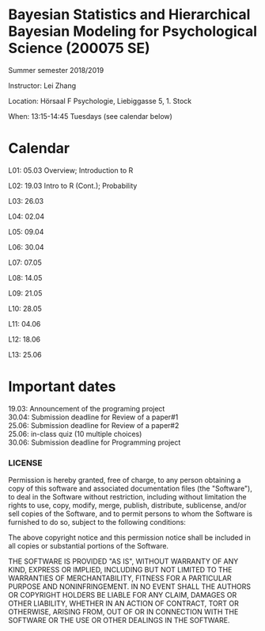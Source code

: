 Bayesian Statistics and Hierarchical Bayesian Modeling for Psychological Science (200075 SE)
===============
Summer semester 2018/2019

Instructor: Lei Zhang

Location: Hörsaal F Psychologie, Liebiggasse 5, 1. Stock

When: 13:15-14:45 Tuesdays (see calendar below)


# Calendar
 
L01: 05.03 Overview; Introduction to R

L02: 19.03 Intro to R (Cont.); Probability

L03: 26.03

L04: 02.04

L05: 09.04

L06: 30.04

L07: 07.05

L08: 14.05

L09: 21.05

L10: 28.05

L11: 04.06

L12: 18.06

L13: 25.06

# Important dates
19.03: Announcement of the programing project <br />
30.04: Submission deadline for Review of a paper#1 <br />
25.06: Submission deadline for Review of a paper#2 <br />
25.06: in-class quiz (10 multiple choices) <br />
30.06: Submission deadline for Programming project <br />


### LICENSE

Permission is hereby granted, free of charge, to any person obtaining a copy
of this software and associated documentation files (the "Software"), to deal
in the Software without restriction, including without limitation the rights
to use, copy, modify, merge, publish, distribute, sublicense, and/or sell
copies of the Software, and to permit persons to whom the Software is
furnished to do so, subject to the following conditions:

The above copyright notice and this permission notice shall be included in all
copies or substantial portions of the Software.

THE SOFTWARE IS PROVIDED "AS IS", WITHOUT WARRANTY OF ANY KIND, EXPRESS OR
IMPLIED, INCLUDING BUT NOT LIMITED TO THE WARRANTIES OF MERCHANTABILITY,
FITNESS FOR A PARTICULAR PURPOSE AND NONINFRINGEMENT. IN NO EVENT SHALL THE
AUTHORS OR COPYRIGHT HOLDERS BE LIABLE FOR ANY CLAIM, DAMAGES OR OTHER
LIABILITY, WHETHER IN AN ACTION OF CONTRACT, TORT OR OTHERWISE, ARISING FROM,
OUT OF OR IN CONNECTION WITH THE SOFTWARE OR THE USE OR OTHER DEALINGS IN THE
SOFTWARE.






